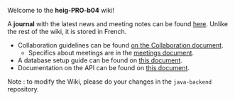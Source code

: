 Welcome to the **heig-PRO-b04** wiki!

A **journal** with the latest news and meeting notes can be found
[here](Journal/Journal). Unlike the rest of the wiki, it is stored in French.

* Collaboration guidelines can be found [on the Collaboration document](Collaboration).
  + Specifics about meetings are in the [meetings document](Meetings).
* A database setup guide can be found on [this document](Database.Setup).
* Documentation on the API can be found on [this document](APIv1).

Note : to modify the Wiki, please do your changes in the `java-backend` repository.
